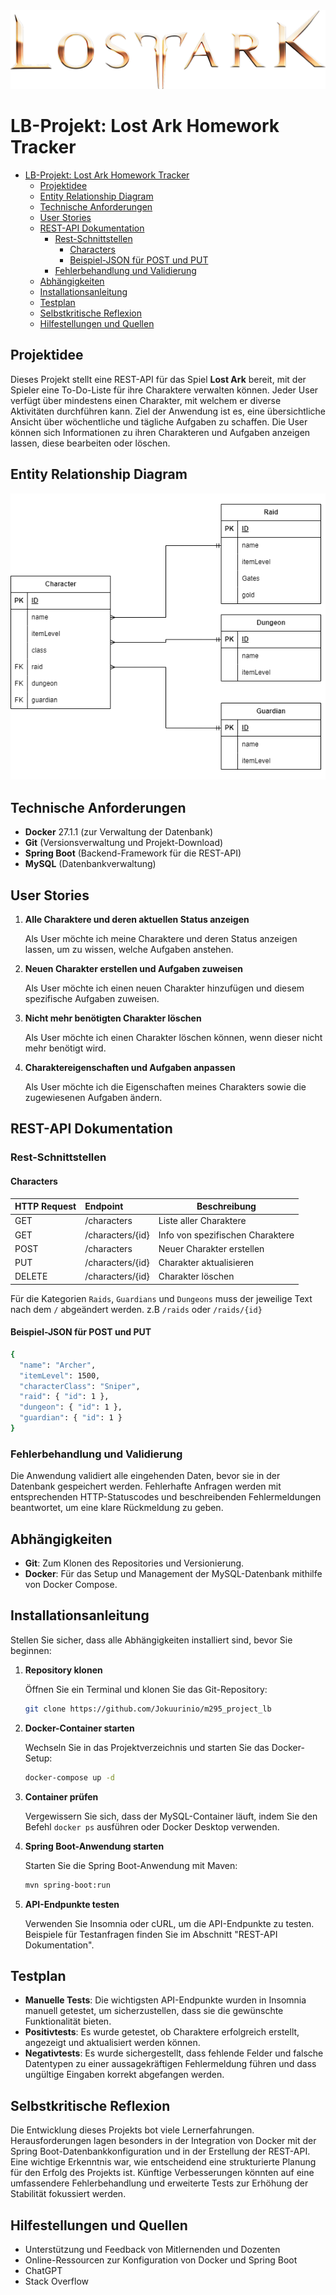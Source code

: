 <img title=** alt= "ERD" src="./ressources/img/Lost_Ark_logo.png">

# LB-Projekt: Lost Ark Homework Tracker

- [LB-Projekt: Lost Ark Homework Tracker](#lb-projekt-lost-ark-homework-tracker)
  - [Projektidee](#projektidee)
  - [Entity Relationship Diagram](#entity-relationship-diagram)
  - [Technische Anforderungen](#technische-anforderungen)
  - [User Stories](#user-stories)
  - [REST-API Dokumentation](#rest-api-dokumentation)
    - [Rest-Schnittstellen](#rest-schnittstellen)
      - [Characters](#characters)
      - [Beispiel-JSON für POST und PUT](#beispiel-json-für-post-und-put)
    - [Fehlerbehandlung und Validierung](#fehlerbehandlung-und-validierung)
  - [Abhängigkeiten](#abhängigkeiten)
  - [Installationsanleitung](#installationsanleitung)
  - [Testplan](#testplan)
  - [Selbstkritische Reflexion](#selbstkritische-reflexion)
  - [Hilfestellungen und Quellen](#hilfestellungen-und-quellen)


## Projektidee

Dieses Projekt stellt eine REST-API für das Spiel **Lost Ark** bereit, mit der Spieler eine To-Do-Liste für ihre Charaktere verwalten können. Jeder User verfügt über mindestens einen Charakter, mit welchem er diverse Aktivitäten durchführen kann. Ziel der Anwendung ist es, eine übersichtliche Ansicht über wöchentliche und tägliche Aufgaben zu schaffen. Die User können sich Informationen zu ihren Charakteren und Aufgaben anzeigen lassen, diese bearbeiten oder löschen.

## Entity Relationship Diagram

<img title=** alt= "ERD" src="./ressources/img/Entity Relationship Diagram.png">

## Technische Anforderungen

- **Docker** 27.1.1 (zur Verwaltung der Datenbank)
- **Git** (Versionsverwaltung und Projekt-Download)
- **Spring Boot** (Backend-Framework für die REST-API)
- **MySQL** (Datenbankverwaltung)

## User Stories

1. **Alle Charaktere und deren aktuellen Status anzeigen**

   Als User möchte ich meine Charaktere und deren Status anzeigen lassen, um zu wissen, welche Aufgaben anstehen.

2. **Neuen Charakter erstellen und Aufgaben zuweisen**

   Als User möchte ich einen neuen Charakter hinzufügen und diesem spezifische Aufgaben zuweisen.

3. **Nicht mehr benötigten Charakter löschen**

   Als User möchte ich einen Charakter löschen können, wenn dieser nicht mehr benötigt wird.

4. **Charaktereigenschaften und Aufgaben anpassen**

   Als User möchte ich die Eigenschaften meines Charakters sowie die zugewiesenen Aufgaben ändern.

## REST-API Dokumentation

### Rest-Schnittstellen
 
#### Characters
 
| HTTP Request | Endpoint   | Beschreibung                                       |
| :----------- | :--------- | -------------------------------------------------- |
| GET          | /characters      | Liste aller Charaktere                       |
| GET          | /characters/{id} | Info von spezifischen Charaktere             |
| POST         | /characters      | Neuer Charakter erstellen                    |
| PUT          | /characters/{id} | Charakter aktualisieren                      |
| DELETE       | /characters/{id} | Charakter löschen                            |

Für die Kategorien `Raids`, `Guardians` und `Dungeons` muss der jeweilige Text nach dem `/` abgeändert werden. z.B `/raids` oder `/raids/{id}`


#### Beispiel-JSON für POST und PUT

```bash
{
  "name": "Archer",
  "itemLevel": 1500,
  "characterClass": "Sniper",
  "raid": { "id": 1 },
  "dungeon": { "id": 1 },
  "guardian": { "id": 1 }
}
```

### Fehlerbehandlung und Validierung

Die Anwendung validiert alle eingehenden Daten, bevor sie in der Datenbank gespeichert werden. Fehlerhafte Anfragen werden mit entsprechenden HTTP-Statuscodes und beschreibenden Fehlermeldungen beantwortet, um eine klare Rückmeldung zu geben.

## Abhängigkeiten

- **Git**: Zum Klonen des Repositories und Versionierung.
- **Docker**: Für das Setup und Management der MySQL-Datenbank mithilfe von Docker Compose.

## Installationsanleitung

Stellen Sie sicher, dass alle Abhängigkeiten installiert sind, bevor Sie beginnen:

1. **Repository klonen**

   Öffnen Sie ein Terminal und klonen Sie das Git-Repository:

   ```bash
   git clone https://github.com/Jokuurinio/m295_project_lb
   ```

2. **Docker-Container starten**

   Wechseln Sie in das Projektverzeichnis und starten Sie das Docker-Setup:

   ```bash
   docker-compose up -d
   ```

3. **Container prüfen**

   Vergewissern Sie sich, dass der MySQL-Container läuft, indem Sie den Befehl `docker ps` ausführen oder Docker Desktop verwenden.

4. **Spring Boot-Anwendung starten**

   Starten Sie die Spring Boot-Anwendung mit Maven:

   ```bash
   mvn spring-boot:run
   ```

5. **API-Endpunkte testen**

   Verwenden Sie Insomnia oder cURL, um die API-Endpunkte zu testen. Beispiele für Testanfragen finden Sie im Abschnitt "REST-API Dokumentation".

## Testplan

- **Manuelle Tests**: Die wichtigsten API-Endpunkte wurden in Insomnia manuell getestet, um sicherzustellen, dass sie die gewünschte Funktionalität bieten.
- **Positivtests**: Es wurde getestet, ob Charaktere erfolgreich erstellt, angezeigt und aktualisiert werden können.
- **Negativtests**: Es wurde sichergestellt, dass fehlende Felder und falsche Datentypen zu einer aussagekräftigen Fehlermeldung führen und dass ungültige Eingaben korrekt abgefangen werden.

## Selbstkritische Reflexion

Die Entwicklung dieses Projekts bot viele Lernerfahrungen. Herausforderungen lagen besonders in der Integration von Docker mit der Spring Boot-Datenbankkonfiguration und in der Erstellung der REST-API. Eine wichtige Erkenntnis war, wie entscheidend eine strukturierte Planung für den Erfolg des Projekts ist. Künftige Verbesserungen könnten auf eine umfassendere Fehlerbehandlung und erweiterte Tests zur Erhöhung der Stabilität fokussiert werden.

## Hilfestellungen und Quellen

- Unterstützung und Feedback von Mitlernenden und Dozenten
- Online-Ressourcen zur Konfiguration von Docker und Spring Boot
- ChatGPT
- Stack Overflow
